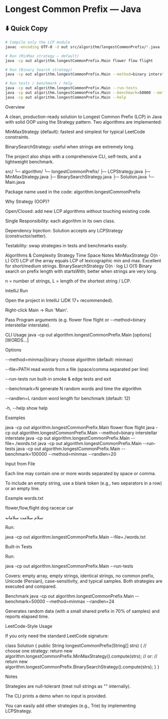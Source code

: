 # Longest Common Prefix — Java

## ⬇️ Quick Copy
```bash
# Compile only the LCP module
javac -encoding UTF-8 -d out src/algorithm/longestCommonPrefix/*.java

# Run (MinMax strategy – default)
java -cp out algorithm.longestCommonPrefix.Main flower flow flight

# Run (Binary Search strategy)
java -cp out algorithm.longestCommonPrefix.Main --method=binary interstellar interstate

# Run tests / benchmark / help
java -cp out algorithm.longestCommonPrefix.Main --run-tests
java -cp out algorithm.longestCommonPrefix.Main --benchmark=50000 --method=minmax --randlen=24
java -cp out algorithm.longestCommonPrefix.Main --help
```


Overview

A clean, production-ready solution to Longest Common Prefix (LCP) in Java with solid OOP using the Strategy pattern.
Two algorithms are implemented:

MinMaxStrategy (default): fastest and simplest for typical LeetCode constraints.

BinarySearchStrategy: useful when strings are extremely long.

The project also ships with a comprehensive CLI, self-tests, and a lightweight benchmark.

src/
└─ algorithm/
└─ longestCommonPrefix/
├─ LCPStrategy.java
├─ MinMaxStrategy.java
├─ BinarySearchStrategy.java
├─ Solution.java
└─ Main.java

Package name used in the code: algorithm.longestCommonPrefix

Why Strategy (OOP)?

Open/Closed: add new LCP algorithms without touching existing code.

Single Responsibility: each algorithm in its own class.

Dependency Injection: Solution accepts any LCPStrategy (constructor/setter).

Testability: swap strategies in tests and benchmarks easily.

Algorithms & Complexity
Strategy	Time	Space	Notes
MinMaxStrategy	O(n · L)	O(1)	LCP of the array equals LCP of lexicographic min and max. Excellent for short/medium strings.
BinarySearchStrategy	O(n · log L)	O(1)	Binary search on prefix length with startsWith; better when strings are very long.

n = number of strings, L = length of the shortest string / LCP.

IntelliJ Run

Open the project in IntelliJ (JDK 17+ recommended).

Right-click Main → Run 'Main'.

Pass Program arguments (e.g. flower flow flight or --method=binary interstellar interstate).

CLI Usage
java -cp out algorithm.longestCommonPrefix.Main [options] [WORDS...]


Options

--method=minmax|binary choose algorithm (default: minmax)

--file=PATH read words from a file (space/comma separated per line)

--run-tests run built-in smoke & edge tests and exit

--benchmark=N generate N random words and time the algorithm

--randlen=L random word length for benchmark (default: 12)

-h, --help show help

Examples

java -cp out algorithm.longestCommonPrefix.Main flower flow flight
java -cp out algorithm.longestCommonPrefix.Main --method=binary interstellar interstate
java -cp out algorithm.longestCommonPrefix.Main --file=./words.txt
java -cp out algorithm.longestCommonPrefix.Main --run-tests
java -cp out algorithm.longestCommonPrefix.Main --benchmark=100000 --method=minmax --randlen=20

Input from File

Each line may contain one or more words separated by space or comma.

To include an empty string, use a blank token (e.g., two separators in a row) or an empty line.

Example words.txt

flower,flow,flight
dog racecar car

سلام سلامت سلامانه


Run:

java -cp out algorithm.longestCommonPrefix.Main --file=./words.txt

Built-in Tests

Run:

java -cp out algorithm.longestCommonPrefix.Main --run-tests


Covers: empty array, empty strings, identical strings, no common prefix, Unicode (Persian), case-sensitivity, and typical samples.
Both strategies are executed and compared.

Benchmark
java -cp out algorithm.longestCommonPrefix.Main --benchmark=50000 --method=minmax --randlen=24


Generates random data (with a small shared prefix in 70% of samples) and reports elapsed time.

LeetCode-Style Usage

If you only need the standard LeetCode signature:

class Solution {
public String longestCommonPrefix(String[] strs) {
// choose one strategy:
return new algorithm.longestCommonPrefix.MinMaxStrategy().compute(strs);
// or:
// return new algorithm.longestCommonPrefix.BinarySearchStrategy().compute(strs);
}
}

Notes

Strategies are null-tolerant (treat null strings as "" internally).

The CLI prints a demo when no input is provided.

You can easily add other strategies (e.g., Trie) by implementing LCPStrategy.